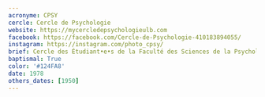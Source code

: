 ```yaml
---
acronyme: CPSY
cercle: Cercle de Psychologie
website: https://mycercledepsychologieulb.com
facebook: https://facebook.com/Cercle-de-Psychologie-410183894055/
instagram: https://instagram.com/photo_cpsy/
brief: Cercle des Étudiant•e•s de la Faculté des Sciences de la Psychologie et de l'Éducation
baptismal: True
color: '#124FA8'
date: 1978
others_dates: [1950]
---
```

